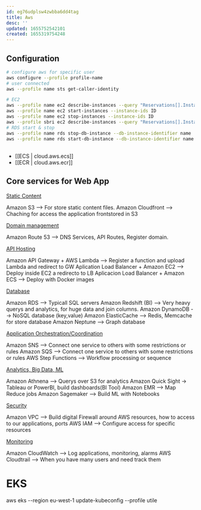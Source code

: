```yaml
---
id: eg76udplsw4zwbba6dd4tag
title: Aws
desc: ''
updated: 1655752542101
created: 1655319754248
---
```


## Configuration

```bash
# configure aws for specific user
aws configure --profile profile-name
# user connected
aws --profile name sts get-caller-identity

# EC2 
aws --profile name ec2 describe-instances --query "Reservations[].Instances[].[Tags[?Key=='Name'],InstanceId,State.Name]" --output text
aws --profile name ec2 start-instances --instance-ids ID
aws --profile name ec2 stop-instances --instance-ids ID
aws --profile sbri ec2 describe-instances --query "Reservations[].Instances[].[PublicIpAddress]" --output text
# RDS start & stop
aws --profile name rds stop-db-instance --db-instance-identifier name
aws --profile name rds start-db-instance --db-instance-identifier name
```
## 

- [[ECS | cloud.aws.ecs]]
- [[ECR | cloud.aws.ecr]]

## Core services for Web App

<u>Static Content</u>

Amazon S3 --> For store static content files.
Amazon Cloudfront --> Chaching for access the application frontstored in S3

<u>Domain management</u>

Amazon Route 53 --> DNS Services, API Routes, Register domain.

<u>API Hosting</u>

Amazon API Gateway + AWS Lambda --> Register a function and upload Lambda and redirect to GW
Aplication Load Balancer + Amazon EC2 --> Deploy inside EC2 a redirecto to LB
Aplicacion Load Balancer + Amazon ECS --> Deploy with Docker images

<u>Database</u>

Amazon RDS --> Typicall SQL servers
Amazon Redshift (BI) --> Very heavy querys and analytics, for huge data and join columns.
Amazon DynamoDB --> NoSQL database (key,value)
Amazon ElasticCache --> Redis, Memcache for store database
Amazon Neptune --> Graph database

<u>Application Orchestration/Coordination</u>

Amazon SNS --> Connect one service to others with some restrictions or rules
Amazon SQS --> Connect one service to others with some restrictions or rules
AWS Step Functions --> Workflow processing or sequence

<u>Analytics, Big Data, ML</u>

Amazon Athnena --> Querys over S3 for analytics
Amazon Quick Sight -> Tableau or PowerBI, build dashboards(BI Tool)
Amazon EMR --> Map Reduce jobs
Amazon Sagemaker --> Build ML with Notebooks

<u>Security</u>

Amazon VPC --> Build digital Firewall around AWS resources, how to access to our applications, ports
AWS IAM --> Configure access for specific resources

<u>Monitoring</u>

Amazon CloudWatch --> Log applications, monitoring, alarms
AWS Cloudtrail --> When you have many users and need track them 

# EKS
aws eks --region eu-west-1 update-kubeconfig --profile utile
